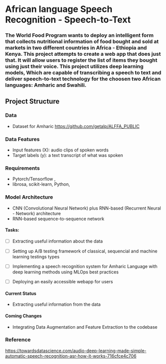 # African language Speech Recognition - Speech-to-Text
### The World Food Program wants to deploy an intelligent form that collects nutritional information of food bought and sold at markets in two different countries in Africa - Ethiopia and Kenya. This project attempts to create a web app that does just that. It will allow users to register the list of items they bought using just their voice. This project utilizes deep learning models, Which are capable of transcribing a speech to text and deliver speech-to-text technology for the choosen two African languages: Amharic and Swahili.



## Project Structure
### Data
- Dataset for Amharic https://github.com/getalp/ALFFA_PUBLIC

### Data Features
- Input features (X): audio clips of spoken words
- Target labels (y): a text transcript of what was spoken

### Requirements
- Pytorch/Tensorflow ,
- librosa, scikit-learn, Python,

### Model Architecture
- CNN (Convolutional Neural Network) plus RNN-based (Recurrent Neural - Network) architecture
- RNN-based sequence-to-sequence network


#### Tasks:
- [ ] Extracting useful information about the data
- [ ] Setting up A/B testing framework of classical, sequencial and machine learning testings types
- [ ] Implementing a speech recognition system for Amharic Language with deep learning methods using MLOps best practices
- [ ] Deploying an easily accessible webapp for users 



#### Current Status
* Extracting useful information from the data

#### Coming Changes
* Integrating Data Augmentation and Feature Extraction to the codebase 





### Reference
https://towardsdatascience.com/audio-deep-learning-made-simple-automatic-speech-recognition-asr-how-it-works-716cfce4c706
